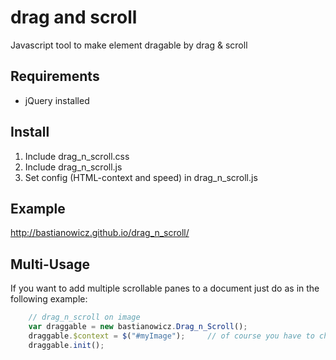 # drag and scroll
Javascript tool to make element dragable by drag &amp; scroll

## Requirements
* jQuery installed

## Install
1. Include drag_n_scroll.css
2. Include drag_n_scroll.js
3. Set config (HTML-context and speed) in drag_n_scroll.js

## Example
http://bastianowicz.github.io/drag_n_scroll/

## Multi-Usage
If you want to add multiple scrollable panes to a document just do as in the following example:

```javascript
    // drag_n_scroll on image
    var draggable = new bastianowicz.Drag_n_Scroll();
    draggable.$context = $("#myImage");     // of course you have to change the selector
    draggable.init();
```